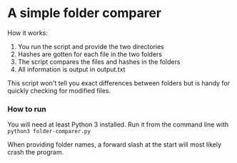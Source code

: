 # A simple folder comparer

How it works:
1. You run the script and provide the two directories
2. Hashes are gotten for each file in the two folders
3. The script compares the files and hashes in the folders
4. All information is output in output.txt

This script won't tell you exact differences between folders but is handy for quickly checking for modified files.

### How to run

You will need at least Python 3 installed. Run it from the command line with `python3 folder-comparer.py`

When providing folder names, a forward slash at the start will most likely crash the program.
